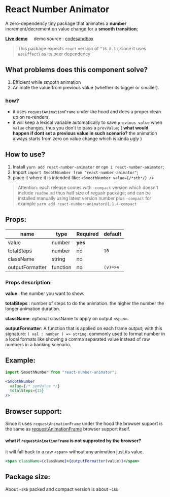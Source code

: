 # React Number Animator
A zero-dependency tiny package that animates a **number** increment/decrement on value change for a **smooth transition**;

**[Live demo](https://bfzz5.csb.app/)**    
demo source : [codesandbox](https://codesandbox.io/s/intelligent-kalam-bfzz5?file=/src/App.js)

> This package expects `react` version of `^16.8.1` ( since it uses `useEffect`) as its peer dependency
## What problems does this component solve?
1. Efficient while smooth animation
2. Animate the value from previous value (whether its bigger or smaller).
### how?
- it uses `requestAnimationFrame` under the hood and does a proper clean up on re-renders.
- it will keep a lexical variable automatically to save `previous value` when `value` changes, thus you don't to pass a `prevValue`; ( **what would happen if dont set a previous value in such scenario?** the animation always starts from zero on value change which is kinda ugly )
## How to use?
1. Install `yarn add react-number-animator` or `npm i react-number-animator`;
2. Import `import SmoothNumber from "react-number-animator"`;
3. place it where it is intended like: `<SmoothNumber value={/*sth*/} />`

> Attention: each release comes with `-compact` version which doesn't include `readme.md` thus 
half size of regualr package; and can be installed manually using latest version number plus `-compact` for example `yarn add react-number-animator@1.1.4-compact`

## Props:
| name| type | Required| default|
|-----|------|---------|--------|
| value| number |   **yes**|
|totalSteps|number|no|`10`
|className|string|no|             
|outputFormatter| function| no| `(v)=>v`
### Props description:
**value** : the number you want to show.

**totalSteps** : number of steps to do the animation. the higher the number the longer animation duration.

**className**: optional className to apply on output `<span>`.

**outputFormatter**: A function that is applied on each frame output; with this signature: `( val : number ) => string`. commonly used to format number in a local formats like showing a comma separated value instead of raw numbers in a banking scenario.

## Example:
```jsx
import SmoothNumber from "react-number-animator";

<SmoothNumber 
  value={/* somValue */} 
  totalSteps={15}
/>
```
## Browser support:
Since it uses `requestAnimationFrame` under the hood the browser support is the same as [requestAnimationFrame](https://caniuse.com/#search=requestAnimationFrame) browser support itself.
#### what  if `requestAnimationFrame` is not supproted by the browser?
it will fall back to a raw `<span>` without any animation just its value.
```jsx
<span className={className}>{outputFormatter(value)}</span>
```
## Package size: 
About `~2Kb` packed and compact version is about `~1kb`

